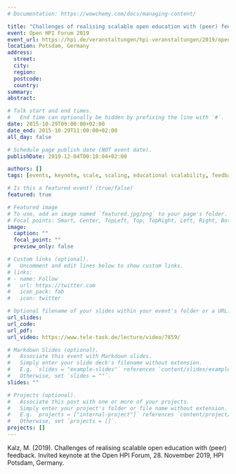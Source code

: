 ```yaml
---
# Documentation: https://wowchemy.com/docs/managing-content/

title: "Challenges of realising scalable open education with (peer) feedback"
event: Open HPI Forum 2019
event_url: https://hpi.de/veranstaltungen/hpi-veranstaltungen/2019/openhpi-forum-2019.html
location: Potsdam, Germany
address:
  street:
  city:
  region:
  postcode:
  country:
summary:
abstract:

# Talk start and end times.
#   End time can optionally be hidden by prefixing the line with `#`.
date: 2015-10-29T09:00:00+02:00
date_end: 2015-10-29T11:00:00+02:00
all_day: false

# Schedule page publish date (NOT event date).
publishDate: 2019-12-04T00:18:04+02:00

authors: []
tags: [events, keynote, scale, scaling, educational scalability, feedback, peer-feedback]

# Is this a featured event? (true/false)
featured: true

# Featured image
# To use, add an image named `featured.jpg/png` to your page's folder. 
# Focal points: Smart, Center, TopLeft, Top, TopRight, Left, Right, BottomLeft, Bottom, BottomRight.
image:
  caption: ""
  focal_point: ""
  preview_only: false

# Custom links (optional).
#   Uncomment and edit lines below to show custom links.
# links:
# - name: Follow
#   url: https://twitter.com
#   icon_pack: fab
#   icon: twitter

# Optional filename of your slides within your event's folder or a URL.
url_slides: 
url_code:
url_pdf:
url_video: https://www.tele-task.de/lecture/video/7859/

# Markdown Slides (optional).
#   Associate this event with Markdown slides.
#   Simply enter your slide deck's filename without extension.
#   E.g. `slides = "example-slides"` references `content/slides/example-slides.md`.
#   Otherwise, set `slides = ""`.
slides: ""

# Projects (optional).
#   Associate this post with one or more of your projects.
#   Simply enter your project's folder or file name without extension.
#   E.g. `projects = ["internal-project"]` references `content/project/deep-learning/index.md`.
#   Otherwise, set `projects = []`.
projects: []
---
```

Kalz, M. (2019). Challenges of realising scalable open education with (peer) feedback. Invited keynote at the Open HPI Forum, 28. November 2019, HPI Potsdam, Germany.
